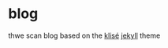 # blog
thwe scan blog based on the [klisé](https://github.com/piharpi/jekyll-klise) [jekyll](https://jekyllrb.com) theme

